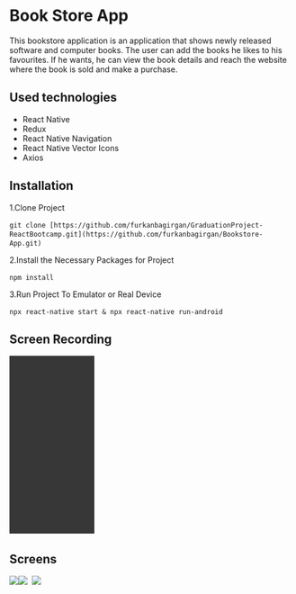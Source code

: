 # Book Store App
This bookstore application is an application that shows newly released software and computer books. The user can add the books he likes to his favourites. If he wants, he can view the book details and reach the website where the book is sold and make a purchase.

## Used technologies
- React Native
- Redux
- React Native Navigation
- React Native Vector Icons
- Axios

## Installation
1.Clone Project
```
git clone [https://github.com/furkanbagirgan/GraduationProject-ReactBootcamp.git](https://github.com/furkanbagirgan/Bookstore-App.git)
```
2.Install the Necessary Packages for Project
```
npm install
```
3.Run Project To Emulator or Real Device
```
npx react-native start & npx react-native run-android
```

## Screen Recording
<kbd><img src="screens/screenRecording.gif" width="30%"></kbd>

## Screens
<kbd><img src="screens/homePage.png" width="30%"></kbd><kbd><img src="screens/favoritesPage.png" width="30%">
</kbd><kbd><img src="screens/detailPage.png" width="30%"></kbd>
